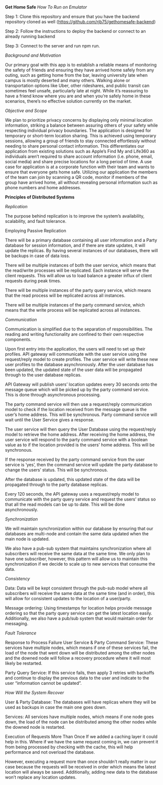 **Get Home Safe**
_How To Run on Emulator_

Step 1:
Clone this repository and ensure that you have the backend repository cloned as well (https://github.com/rjb75/gethomesafe-backend)

Step 2: 
Follow the instructions to deploy the backend or connect to an already running backend 

Step 3: 
Connect to the server and run npm run.



_Background and Motivation_


Our primary goal with this app is to establish a reliable means of monitoring the safety of friends and ensuring they have arrived home safely from any outing, such as getting home from the bar, leaving university late when campus is mostly deserted and many others. Walking alone or transportation options like Uber, other rideshares, and public transit can sometimes feel unsafe, particularly late at night. While it’s reassuring to have a friend know where you are and when you’re safely home in these scenarios, there’s no effective solution currently on the market.

_Objective and Scope_


We plan to prioritize privacy concerns by displaying only minimal location information, striking a balance between assuring others of your safety while respecting individual privacy boundaries. The application is designed for temporary or short-term location sharing. This is achieved using temporary sessions, allowing a group of friends to stay connected effortlessly without needing to share personal contact information. This differentiates our application from existing solutions such as Apple’s Find My and Life360 as individuals aren’t required to share account information (i.e. phone, email, social media) and share precise locations for a long period of time. A use case for application is at a corporate function with their team and wants to ensure that everyone gets home safe. Utilizing our application the members of the team can join by scanning a QR code, monitor if members of the group have arrived home, all without revealing personal information such as phone numbers and home addresses.

**Principles of Distributed Systems**



_Replication_


The purpose behind replication is to improve the system’s availability, scalability, and fault tolerance.

Employing Passive Replication

There will be a primary database containing all user information and a Party database for session information, and if there are state updates, it will update the replicas. By having several instances of our databases, there will be backups in case of data loss.

There will be multiple instances of both the user service, which means that the read/write processes will be replicated. Each instance will serve the client requests. This will allow us to load balance a greater influx of client requests during peak times.

There will be multiple instances of the party query service, which means that the read process will be replicated across all instances.

There will be multiple instances of the party command service, which means that the write process will be replicated across all instances.

_Communication_


Communication is simplified due to the separation of responsibilities. The reading and writing functionality are confined to their own respective components.

Upon first entry into the application, the users will need to set up their profiles. API gateway will communicate with the user service using the request/reply model to create profiles. The user service will write these new user profiles to the database asynchronously. After the user database has been updated, the updated state of the user data will be propagated through to the user database replicas.

API Gateway will publish users’ location updates every 30 seconds onto the message queue which will be picked up by the party command service. This is done through asynchronous processing.

The party command service will then use a request/reply communication model to check if the location received from the message queue is the user’s home address. This will be synchronous. Party command service will wait until the User Service gives a response.

The user service will then query the User Database using the request/reply model to retrieve the home address. After receiving the home address, the user service will respond to the party command service with a boolean value as to if the location provided is the users’ home address. This will be synchronous.

If the response received by the party command service from the user service is ‘yes’, then the command service will update the party database to change the users’ status. This will be synchronous.

After the database is updated, this updated state of the data will be propagated through to the party database replicas.

Every 120 seconds, the API gateway uses a request/reply model to communicate with the party query service and request the users’ status so that all the read models can be up to date. This will be done asynchronously.

_Synchronization_


We will maintain synchronization within our database by ensuring that our databases are multi-node and contain the same data updated when the main node is updated.

We also have a pub-sub system that maintains synchronization where all subscribers will receive the same data at the same time. We only plan to have one subscriber, however, this pattern will allow us to maintain this synchronization if we decide to scale up to new services that consume the data.

_Consistency_


Data: Data will be kept consistent through the pub-sub model where all subscribers will receive the same data at the same time (and in order), this will allow for consistent updates to the location of a user/party.

Message ordering: Using timestamps for location helps provide message ordering so that the party query service can get the latest location easily. Additionally, we also have a pub/sub system that would maintain order for messaging.

_Fault Tolerance_


Response to Process Failure
User Service & Party Command Service: These services have multiple nodes, which means if one of these services fail, the load of the node that went down will be distributed among the other nodes and the downed node will follow a recovery procedure where it will most likely be restarted.

Party Query Service: If this service fails, then apply 3 retries with backoffs and continue to display the previous data to the user and indicate to the user “information cannot be updated”.

_How Will the System Recover_


User & Party Database: The databases will have replicas where they will be used as backups in case the main one goes down.

Services: All services have multiple nodes, which means if one node goes down, the load of the node can be distributed among the other nodes while the downed node is restarted.

Execution of Requests More Than Once
If we added a caching layer it could help in this. Where if we have the same request coming in, we can prevent it from being processed by checking with the cache, this will help performance and not overload the database.

However, executing a request more than once shouldn’t really matter in our case because the requests will be received in order which means the latest location will always be saved. Additionally, adding new data to the database won’t replace any location updates.
